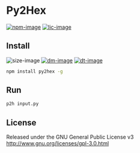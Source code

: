 # Py2Hex

[![npm-image]][npm-url]
[![lic-image]](LICENSE)

## Install

![size-image]
[![dm-image]][npm-url]
[![dt-image]][npm-url]

```bash
npm install py2hex -g
```

## Run

```bash
p2h input.py
```

## License

Released under the GNU General Public License v3  
http://www.gnu.org/licenses/gpl-3.0.html

[npm-image]: https://img.shields.io/npm/v/py2hex?style=flat-square
[lic-image]: https://img.shields.io/npm/l/py2hex?style=flat-square

[size-image]: https://img.shields.io/github/languages/code-size/stevenjoezhang/py2hex?style=flat-square
[dm-image]: https://img.shields.io/npm/dm/py2hex?style=flat-square
[dt-image]: https://img.shields.io/npm/dt/py2hex?style=flat-square

[npm-url]: https://www.npmjs.com/package/py2hex
